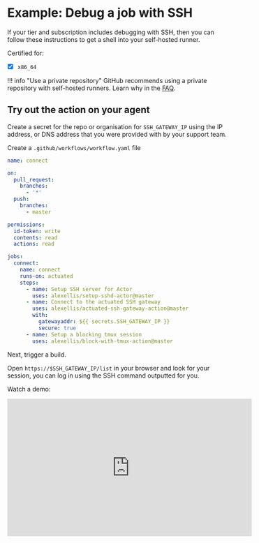 # Example: Debug a job with SSH

If your tier and subscription includes debugging with SSH, then you can follow these instructions to get a shell into your self-hosted runner.

Certified for:

- [x] `x86_64`

!!! info "Use a private repository"
    GitHub recommends using a private repository with self-hosted runners. Learn why in the [FAQ](/faq).

## Try out the action on your agent

Create a secret for the repo or organisation for `SSH_GATEWAY_IP` using the IP address, or DNS address that you were provided with by your support team.

Create a `.github/workflows/workflow.yaml` file

```yaml
name: connect

on:
  pull_request:
    branches:
      - '*'
  push:
    branches:
      - master

permissions:
  id-token: write
  contents: read
  actions: read

jobs:
  connect:
    name: connect
    runs-on: actuated
    steps:
      - name: Setup SSH server for Actor
        uses: alexellis/setup-sshd-actor@master
      - name: Connect to the actuated SSH gateway
        uses: alexellis/actuated-ssh-gateway-action@master
        with:
          gatewayaddr: ${{ secrets.SSH_GATEWAY_IP }}
          secure: true
      - name: Setup a blocking tmux session
        uses: alexellis/block-with-tmux-action@master
```

Next, trigger a build.

Open `https://$SSH_GATEWAY_IP/list` in your browser and look for your session, you can log in using the SSH command outputted for you.

Watch a demo:

<iframe width="560" height="315" src="https://www.youtube.com/embed/l9VuQZ4a5pc" title="YouTube video player" frameborder="0" allow="accelerometer; autoplay; clipboard-write; encrypted-media; gyroscope; picture-in-picture" allowfullscreen></iframe>
